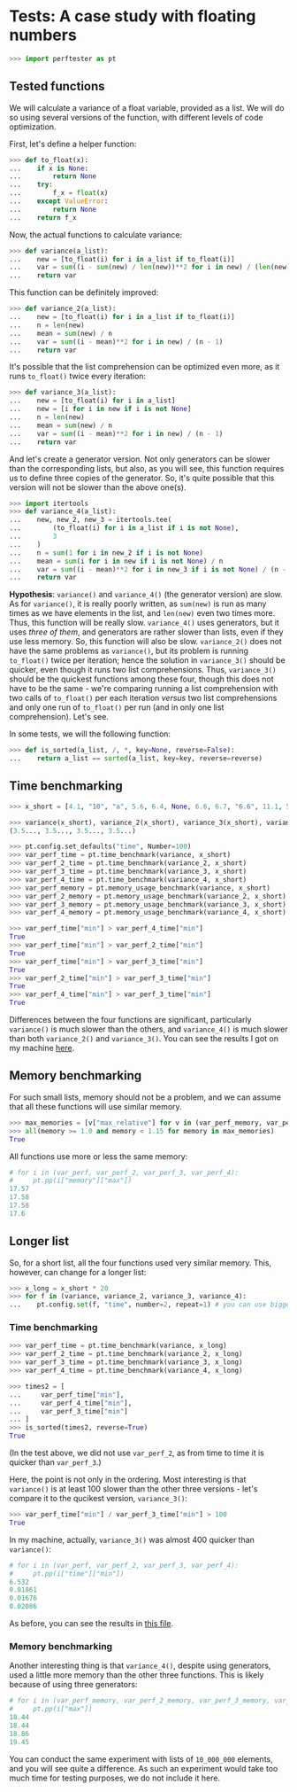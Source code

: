 # Tests: A case study with floating numbers

```python
>>> import perftester as pt

```

## Tested functions

We will calculate a variance of a float variable, provided as a list. We will do so using several versions of the function, with different levels of code optimization.

First, let's define a helper function:

```python
>>> def to_float(x):
...    if x is None:
...        return None
...    try:
...        f_x = float(x)
...    except ValueError:
...        return None
...    return f_x

```

Now, the actual functions to calculate variance:

```python
>>> def variance(a_list):
...    new = [to_float(i) for i in a_list if to_float(i)]
...    var = sum((i - sum(new) / len(new))**2 for i in new) / (len(new) - 1)
...    return var

```

This function can be definitely improved:

```python
>>> def variance_2(a_list):
...    new = [to_float(i) for i in a_list if to_float(i)]
...    n = len(new)
...    mean = sum(new) / n
...    var = sum((i - mean)**2 for i in new) / (n - 1)
...    return var

```

It's possible that the list comprehension can be optimized even more, as it runs `to_float()` twice every iteration:

```python
>>> def variance_3(a_list):
...    new = [to_float(i) for i in a_list]
...    new = [i for i in new if i is not None]
...    n = len(new)
...    mean = sum(new) / n
...    var = sum((i - mean)**2 for i in new) / (n - 1)
...    return var

```

And let's create a generator version. Not only generators can be slower than the corresponding lists, but also, as you will see, this function requires us to define three copies of the generator. So, it's quite possible that this version will not be slower than the above one(s).

```python
>>> import itertools
>>> def variance_4(a_list):
...    new, new_2, new_3 = itertools.tee(
...        (to_float(i) for i in a_list if i is not None),
...        3
...    )
...    n = sum(1 for i in new_2 if i is not None)
...    mean = sum(i for i in new if i is not None) / n
...    var = sum((i - mean)**2 for i in new_3 if i is not None) / (n - 1)
...    return var

```

**Hypothesis**: `variance()` and `variance_4()` (the generator version) are slow. As for `variance()`, it is really poorly written, as `sum(new)` is run as many times as we have elements in the list, and `len(new)` even two times more. Thus, this function will be really slow.  `variance_4()` uses generators, but it uses *three of them*, and generators are rather slower than lists, even if they use less memory. So, this function will also be slow. `variance_2()` does not have the same problems as `variance()`, but its problem is running `to_float()` twice per iteration; hence the solution in `variance_3()` should be quicker, even though it runs two list comprehensions. Thus, `variance_3()` should be the quickest functions among these four, though this does not have to be the same - we're comparing running a list comprehension with two calls of `to_float()` per each iteration *versus* two list comprehensions and only one run of `to_float()` per run (and in only one list comprehension). Let's see.

In some tests, we will the following function:

```python
>>> def is_sorted(a_list, /, *, key=None, reverse=False):
...    return a_list == sorted(a_list, key=key, reverse=reverse)

```

## Time benchmarking

```python
>>> x_short = [4.1, "10", "a", 5.6, 6.4, None, 6.6, 6.7, "6.6", 11.1, 5.6, "33,3", 7.1, "5.2", 10.2, 5.3, 7.4, 6.6, 6.5, 5.5, 10.1, 5.2, 7.2, None, None, None, "opal", ] * 100

>>> variance(x_short), variance_2(x_short), variance_3(x_short), variance_4(x_short) #doctest: +ELLIPSIS
(3.5..., 3.5..., 3.5..., 3.5...)

>>> pt.config.set_defaults("time", Number=100)
>>> var_perf_time = pt.time_benchmark(variance, x_short)
>>> var_perf_2_time = pt.time_benchmark(variance_2, x_short)
>>> var_perf_3_time = pt.time_benchmark(variance_3, x_short)
>>> var_perf_4_time = pt.time_benchmark(variance_4, x_short)
>>> var_perf_memory = pt.memory_usage_benchmark(variance, x_short)
>>> var_perf_2_memory = pt.memory_usage_benchmark(variance_2, x_short)
>>> var_perf_3_memory = pt.memory_usage_benchmark(variance_3, x_short)
>>> var_perf_4_memory = pt.memory_usage_benchmark(variance_4, x_short)

>>> var_perf_time["min"] > var_perf_4_time["min"]
True
>>> var_perf_time["min"] > var_perf_2_time["min"]
True
>>> var_perf_time["min"] > var_perf_3_time["min"]
True
>>> var_perf_2_time["min"] > var_perf_3_time["min"]
True
>>> var_perf_4_time["min"] > var_perf_3_time["min"]
True

```

Differences between the four functions are significant, particularly `variance()` is much slower than the others, and `variance_4()` is much slower than both `variance_2()` and `variance_3()`. You can see the results I got on  my machine [here](results_of_floats.md).

## Memory benchmarking

For such small lists, memory should not be a problem, and we can assume that all these functions will use similar memory.

```python
>>> max_memories = [v["max_relative"] for v in (var_perf_memory, var_perf_2_memory, var_perf_3_memory, var_perf_4_memory)] 
>>> all(memory >= 1.0 and memory < 1.15 for memory in max_memories)
True

```

All functions use more or less the same memory:

```python
# for i in (var_perf, var_perf_2, var_perf_3, var_perf_4):
#     pt.pp(i["memory"]["max"])
17.57
17.58
17.58
17.6
```

## Longer list

So, for a short list, all the four functions used very similar memory. This, however, can change for a longer list:

```python
>>> x_long = x_short * 20
>>> for f in (variance, variance_2, variance_3, variance_4):
...    pt.config.set(f, "time", number=2, repeat=1) # you can use bigger values in your tests

```

### Time benchmarking

```python
>>> var_perf_time = pt.time_benchmark(variance, x_long)
>>> var_perf_2_time = pt.time_benchmark(variance_2, x_long)
>>> var_perf_3_time = pt.time_benchmark(variance_3, x_long)
>>> var_perf_4_time = pt.time_benchmark(variance_4, x_long)

>>> times2 = [
...     var_perf_time["min"],
...     var_perf_4_time["min"],
...     var_perf_3_time["min"]
... ]
>>> is_sorted(times2, reverse=True)
True

```

(In the test above, we did not use `var_perf_2`, as from time to time it is quicker than `var_perf_3`.)

Here, the point is not only in the ordering. Most interesting is that `variance()` is at least 100 slower than the other three versions - let's compare it to the qucikest version, `variance_3()`:

```python
>>> var_perf_time["min"] / var_perf_3_time["min"] > 100
True

```

In my machine, actually, `variance_3()` was almost 400 quicker than `variance()`:

```python
# for i in (var_perf, var_perf_2, var_perf_3, var_perf_4):
#     pt.pp(i["time"]["min"])
6.532
0.01861
0.01676
0.02086

```

As before, you can see the results in [this file](results_of_floats.md).

### Memory benchmarking

Another interesting thing is that `variance_4()`, despite using generators, used a little more memory than the other three functions. This is likely because of using three generators:

```python
# for i in (var_perf_memory, var_perf_2_memory, var_perf_3_memory, var_perf_4_memory):
#     pt.pp(i["max"])
18.44
18.44
18.86
19.45

```

You can conduct the same experiment with lists of `10_000_000` elements, and you will see quite a difference. As such an experiment would take too much time for testing purposes, we  do not include it here.
